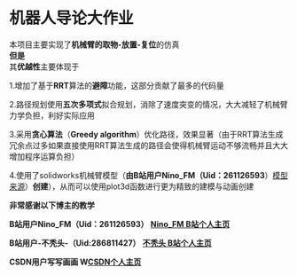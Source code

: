 # 机器人导论大作业
本项目主要实现了**机械臂的取物-放置-复位**的仿真  
**但是**  
其**优越性**主要体现于  

1.增加了基于**RRT**算法的**避障**功能，这部分贡献了最多的代码量  

2.路径规划使用**五次多项式**拟合规划，消除了速度突变的情况，大大减轻了机械臂力学负担，利好实际应用  

3.采用**贪心算法**（**Greedy algorithm**）优化路径，效果显著（由于RRT算法生成冗余点过多如果直接使用RRT算法生成的路径会使得机械臂运动不够流畅并且大大增加程序运算负担）  

4.使用了solidworks机械臂模型（**由B站用户Nino_FM（Uid：261126593**）[模型来源](https://github.com/Duan1030/Pick-and-place.git)）**创建**），从而可以使用plot3d函数进行更为精致的建模与动画创建

**非常感谢以下博主的教学**  

**B站用户Nino_FM（Uid：261126593）** [**Nino_FM B站个人主页**](https://space.bilibili.com/261126593)  

**B站用户-不秃头-（Uid:286811427）** [**不秃头 B站个人主页**](https://space.bilibili.com/286811427)  

**CSDN用户写写画画 W**[**CSDN个人主页**](https://blog.csdn.net/MWooooo?type=blog)
